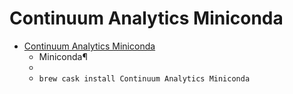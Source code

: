 # Continuum Analytics Miniconda
- [Continuum Analytics Miniconda](https://conda.io/miniconda.html)
  -  Miniconda¶
  - 
  - `brew cask install Continuum Analytics Miniconda`
